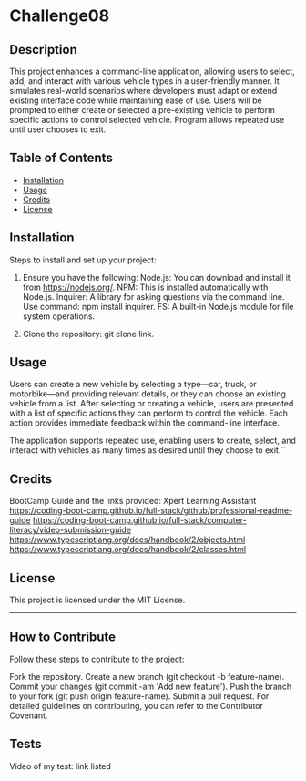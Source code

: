 # Challenge08

## Description
This project enhances a command-line application, allowing users to select, add, and interact with various vehicle types in a user-friendly manner. It simulates real-world scenarios where developers must adapt or extend existing interface code while maintaining ease of use. 
Users will be prompted to either create or selected a pre-existing vehicle to perform specific actions to control selected vehicle. Program allows repeated use until user chooses to exit.

## Table of Contents
- [Installation](#installation)
- [Usage](#usage)
- [Credits](#credits)
- [License](#license)

## Installation

Steps to install and set up your project:
1. Ensure you have the following:
   Node.js: You can download and install it from https://nodejs.org/.
   NPM: This is installed automatically with Node.js.
   Inquirer: A library for asking questions via the command line. Use command: npm install inquirer.
   FS: A built-in Node.js module for file system operations.

2. Clone the repository: git clone link.

## Usage

Users can create a new vehicle by selecting a type—car, truck, or motorbike—and providing relevant details, or they can choose an existing vehicle from a list. After selecting or creating a vehicle, users are presented with a list of specific actions they can perform to control the vehicle. Each action provides immediate feedback within the command-line interface.

The application supports repeated use, enabling users to create, select, and interact with vehicles as many times as desired until they choose to exit.``

## Credits

BootCamp Guide and the links provided: 
Xpert Learning Assistant 
https://coding-boot-camp.github.io/full-stack/github/professional-readme-guide https://coding-boot-camp.github.io/full-stack/computer-literacy/video-submission-guide
https://www.typescriptlang.org/docs/handbook/2/objects.html
https://www.typescriptlang.org/docs/handbook/2/classes.html

## License

This project is licensed under the MIT License.

---
## How to Contribute

Follow these steps to contribute to the project:

Fork the repository.
Create a new branch (git checkout -b feature-name).
Commit your changes (git commit -am 'Add new feature').
Push the branch to your fork (git push origin feature-name).
Submit a pull request. For detailed guidelines on contributing, you can refer to the Contributor Covenant.

## Tests

Video of my test: link listed
